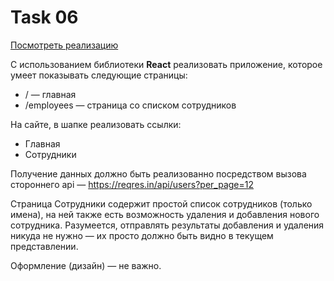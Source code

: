 # Task 06

[Посмотреть реализацию](https://andrew9488.github.io/resliv-test-tasks/)

С использованием библиотеки **React** реализовать приложение, которое умеет показывать следующие страницы: 
- / — главная 
- /employees — страница со списком сотрудников 
    
На сайте, в шапке реализовать ссылки: 

- Главная 
- Сотрудники 

Получение данных должно быть реализованно посредством вызова стороннего api — <https://reqres.in/api/users?per_page=12> 

Страница Сотрудники содержит простой список сотрудников (только имена), на ней также есть возможность удаления и добавления нового сотрудника. Разумеется, отправлять результаты добавления и удаления никуда не нужно — их просто должно быть видно в текущем представлении. 

Оформление (дизайн) — не важно.
